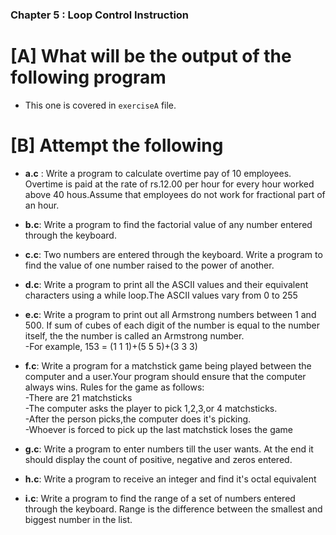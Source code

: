 ### Chapter 5 : Loop Control Instruction

# [A] What will be the output of the following program
- This one is covered in `exerciseA` file.  

# [B] Attempt the following
- **a.c** : Write a program to calculate overtime pay of 10 employees. Overtime is      paid at the rate of rs.12.00 per hour for every hour worked above 40 hous.Assume   that employees do not work for  fractional part of an hour.

- **b.c**: Write a program to find the factorial value of any number entered through the keyboard.  

- **c.c**:  Two numbers are entered through the keyboard. Write a program to find the value of one number raised to the power of another.  

- **d.c**: Write a program to print all the ASCII values and their equivalent characters using a while loop.The ASCII values vary from 0 to 255  

- **e.c**: Write a program to print out all Armstrong numbers between 1 and 500. If sum of cubes of each digit of the number is equal to the number itself,   the the number is called an Armstrong number.  
	 -For example, 153 = (1  1  1)+(5  5  5)+(3  3    3)  

- **f.c**: Write a program for a matchstick game being played between the computer and a user.Your program should ensure that the computer always wins. Rules for the game as follows:  
	-There are 21 matchsticks  
	-The computer asks the player to pick 1,2,3,or 4 matchsticks.  
	-After the person picks,the computer does it's picking.  
	-Whoever is forced to pick up the last matchstick loses the game  

- **g.c**: Write a program to enter numbers till the user wants. At the end it should display the count of positive, negative and zeros entered.  

- **h.c**: Write a program to receive an integer and find it's octal equivalent  

- **i.c**: Write a program to find the range of a set of numbers entered through the keyboard. Range is the difference between the smallest and biggest number in the list.  
